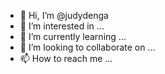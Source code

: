 - 👋 Hi, I’m @judydenga
- 👀 I’m interested in ...
- 🌱 I’m currently learning ...
- 💞️ I’m looking to collaborate on ...
- 📫 How to reach me ...

<!---
judydenga/judydenga is a ✨ special ✨ repository because its `README.md` (this file) appears on your GitHub profile.
You can click the Preview link to take a look at your changes.
--->
